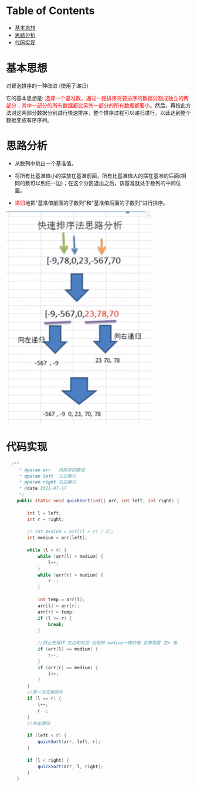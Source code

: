 # Table of Contents

* [基本思想](#基本思想)
* [思路分析](#思路分析)
* [代码实现](#代码实现)




# 基本思想



对冒泡排序的一种改进 (使用了递归)



它的基本思想是: <font color=red>选择一个基准数，通过一趟排序将要排序的数据分割成独立的两部分；其中一部分的所有数据都比另外一部分的所有数据都要小。</font>然后，再按此方法对这两部分数据分别进行快速排序，整个排序过程可以递归进行，以此达到整个数据变成有序序列。


# 思路分析



+ 从数列中挑出一个基准值。

+ 将所有比基准值小的摆放在基准前面，所有比基准值大的摆在基准的后面(相同的数可以到任一边)；在这个分区退出之后，该基准就处于数列的中间位置。

+ <font color=red>递归</font>地把"基准值前面的子数列"和"基准值后面的子数列"进行排序。


![](.images/1626613304753.png)



# 代码实现

```java
  /**
     * @param arr   待排序的数组
     * @param left  左边索引
     * @param right 右边索引
     * @date 2021-07-17
     */
    public static void quickSort(int[] arr, int left, int right) {

        int l = left;
        int r = right;

        // int medium = arr[(l + r) / 2];
        int medium = arr[left];

        while (l < r) {
            while (arr[l] < medium) {
                l++;
            }
            while (arr[r] > medium) {
                r--;
            }

            int temp = arr[l];
            arr[l] = arr[r];
            arr[r] = temp;
            if (l >= r) {
                break;
            }

            //防止死循环 左边和右边 出现和 medium一样的值 这事需要 左+ 有-
            if (arr[l] == medium) {
                r--;
            }
            if (arr[r] == medium) {
                l++;
            }
        }
        //第一次交换完毕
        if (l == r) {
            l++;
            r--;
        }
        //向左递归

        if (left < r) {
            quickSort(arr, left, r);
        }

        if (l < right) {
            quickSort(arr, l, right);
        }
    }


```

